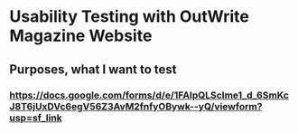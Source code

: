 # Usability Testing with OutWrite Magazine Website

## Purposes, what I want to test

### https://docs.google.com/forms/d/e/1FAIpQLScIme1_d_6SmKcJ8T6jUxDVc6egV56Z3AvM2fnfyOBywk--yQ/viewform?usp=sf_link
